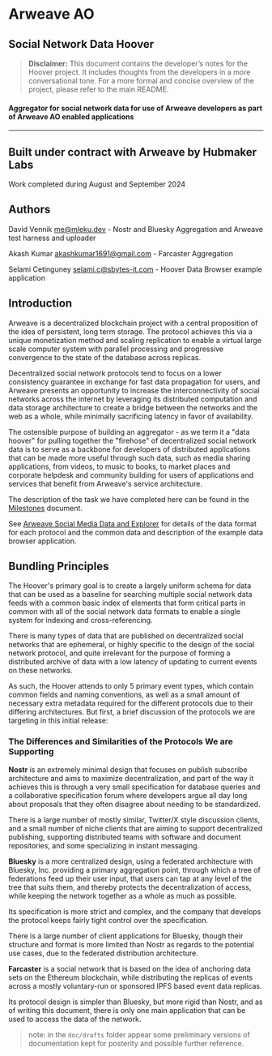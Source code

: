 # Arweave AO

## Social Network Data Hoover

> **Disclaimer:** This document contains the developer’s notes for the Hoover project. It includes thoughts from the developers in a more conversational tone. For a more formal and concise overview of the project, please refer to the main README.

#### Aggregator for social network data for use of Arweave developers as part of Arweave AO enabled applications

-----

## Built under contract with Arweave by Hubmaker Labs

Work completed during August and September 2024

## Authors

David Vennik <me@mleku.dev> - Nostr and Bluesky Aggregation and Arweave test harness and uploader

Akash Kumar <akashkumar1691@gmail.com> - Farcaster Aggregation 

Selami Cetinguney <selami.c@sbytes-it.com> - Hoover Data Browser example application

## Introduction

Arweave is a decentralized blockchain project with a central proposition of the
idea of persistent, long term storage. The protocol achieves this via a unique
monetization method and scaling replication to enable a virtual large scale
computer system with parallel processing and progressive convergence to the
state of the database across replicas.

Decentralized social network protocols tend to focus on a lower consistency
guarantee in exchange for fast data propagation for users, and Arweave presents
an opportunity to increase the interconnectivity of social networks across the
internet by leveraging its distributed computation and data storage architecture
to create a bridge between the networks and the web as a whole, while minimally
sacrificing latency in favor of availability.

The ostensible purpose of building an aggregator - as we term it a "data hoover"
for pulling together the "firehose" of decentralized social network data is to
serve as a backbone for developers of distributed applications that can be made
more useful through such data, such as media sharing applications, from videos,
to music to books, to market places and corporate helpdesk and community
building for users of applications and services that benefit from Arweave's
service architecture.

The description of the task we have completed here can be found in the [Milestones](milestones.md) document.

See [Arweave Social Media Data and Explorer](data-spec.md) for details of the data format for each protocol and the common data and description of the example data browser application.

## Bundling Principles

The Hoover's primary goal is to create a largely uniform schema for data that
can be used as a baseline for searching multiple social network data feeds with
a common basic index of elements that form critical parts in common with all of
the social network data formats to enable a single system for indexing and
cross-referencing.

There is many types of data that are published on decentralized social networks
that are ephemeral, or highly specific to the design of the social network
protocol, and quite irrelevant for the purpose of forming a distributed archive
of data with a low latency of updating to current events on these networks.

As such, the Hoover attends to only 5 primary event types, which contain common
fields and naming conventions, as well as a small amount of necessary extra
metadata required for the different protocols due to their differing
architectures. But first, a brief discussion of the protocols we are targeting
in this initial release:

### The Differences and Similarities of the Protocols We are Supporting

**Nostr** is an extremely minimal design that focuses on publish subscribe
architecture and aims to maximize decentralization, and part of the way it
achieves this is through a very small specification for database queries and a
collaborative specification forum where developers argue all day long about
proposals that they often disagree about needing to be standardized.

There is a large number of mostly similar, Twitter/X style discussion clients,
and a small number of niche clients that are aiming to support decentralized
publishing, supporting distributed teams with software and document
repositories, and some specializing in instant messaging.

**Bluesky** is a more centralized design, using a federated architecture with
Bluesky, Inc. providing a primary aggregation point, through which a tree of
federations feed up their user input, that users can tap at any level of the
tree that suits them, and thereby protects the decentralization of access, while
keeping the network together as a whole as much as possible.

Its specification is more strict and complex, and the company that develops the
protocol keeps fairly tight control over the specification.

There is a large number of client applications for Bluesky, though their
structure and format is more limited than Nostr as regards to the potential use
cases, due to the federated distribution architecture.

**Farcaster** is a social network that is based on the idea of anchoring data
sets on the Ethereum blockchain, while distributing the replicas of events
across a mostly voluntary-run or sponsored IPFS based event data replicas.

Its protocol design is simpler than Bluesky, but more rigid than Nostr, and as
of writing this document, there is only one main application that can be used to
access the data of the network.

> note: in the `doc/drafts` folder appear some preliminary versions of documentation kept for posterity and possible further reference.
